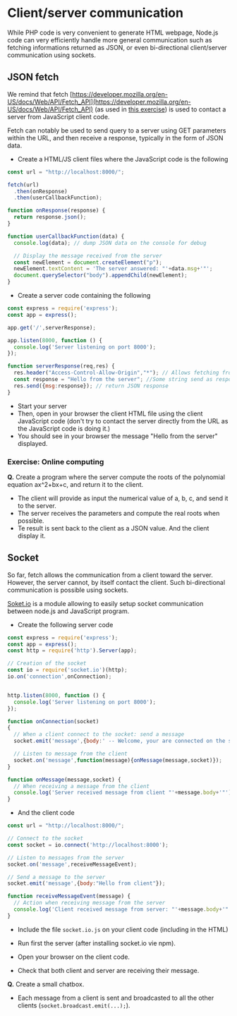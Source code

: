 # Client/server communication

While PHP code is very convenient to generate HTML webpage, Node.js code can very efficiently handle more general communication such as fetching informations returned as JSON, or even bi-directional client/server communication using sockets.

## JSON fetch

We remind that fetch [https://developer.mozilla.org/en-US/docs/Web/API/Fetch_API](https://developer.mozilla.org/en-US/docs/Web/API/Fetch_API) (as used in [this exercise](https://github.com/drohmer/CSE104/tree/master/B_javascript/10_api_json)) is used to contact a server from JavaScript client code.

Fetch can notably be used to send query to a server using GET parameters within the URL, and then receive a response, typically in the form of JSON data.

* Create a HTML/JS client files where the JavaScript code is the following

```javascript
const url = "http://localhost:8000/";

fetch(url)
  .then(onResponse)
  .then(userCallbackFunction);

function onResponse(response) {
  return response.json();
}

function userCallbackFunction(data) {
  console.log(data); // dump JSON data on the console for debug

  // Display the message received from the server
  const newElement = document.createElement("p");
  newElement.textContent = 'The server answered: "'+data.msg+'"';
  document.querySelector("body").appendChild(newElement);
}
```

* Create a server code containing the following

```javascript
const express = require('express');
const app = express();

app.get('/',serverResponse);

app.listen(8000, function () {
  console.log('Server listening on port 8000');
});

function serverResponse(req,res) {
  res.header("Access-Control-Allow-Origin","*"); // Allows fetching from files (or other domain)
  const response = "Hello from the server"; //Some string send as response
  res.send({msg:response}); // return JSON response
}
```

* Start your server
* Then, open in your browser the client HTML file using the client JavaScript code (don't try to contact the server directly from the URL as the JavaScript code is doing it.)
* You should see in your browser the message "Hello from the server" displayed.

### Exercise: Online computing

__Q.__ Create a program where the server compute the roots of the polynomial equation ax^2+bx+c, and return it to the client.
* The client will provide as input the numerical value of a, b, c, and send it to the server.
* The server receives the parameters and compute the real roots when possible.
* Te result is sent back to the client as a JSON value. And the client display it.

## Socket

So far, fetch allows the communication from a client toward the server. However, the server cannot, by itself contact the client. Such bi-directional communication is possible using sockets.

[Soket.io](https://socket.io/) is a module allowing to easily setup socket communication between node.js and JavaScript program.

* Create the following server code

```javascript
const express = require('express');
const app = express();
const http = require('http').Server(app);

// Creation of the socket
const io = require('socket.io')(http);
io.on('connection',onConnection);


http.listen(8000, function () {
  console.log('Server listening on port 8000');
});

function onConnection(socket)
{
  // When a client connect to the socket: send a message
  socket.emit('message',{body:' -- Welcome, your are connected on the server -- '});

  // Listen to message from the client
  socket.on('message',function(message){onMessage(message,socket)});
}

function onMessage(message,socket) {
  // When receiving a message from the client
  console.log('Server received message from client "'+message.body+'"');
}
```

* And the client code

```javascript
const url = "http://localhost:8000/";

// Connect to the socket
const socket = io.connect('http://localhost:8000');

// Listen to messages from the server
socket.on('message',receiveMessageEvent);

// Send a message to the server
socket.emit('message',{body:"Hello from client"});

function receiveMessageEvent(message) {
  // Action when receiving message from the server
  console.log('Client received message from server: "'+message.body+'"');
}
```

* Include the file `socket.io.js` on your client code (including in the HTML)

* Run first the server (after installing socket.io vie npm).
* Open your browser on the client code.
* Check that both client and server are receiving their message.

__Q.__ Create a small chatbox.
* Each message from a client is sent and broadcasted to all the other clients (`socket.broadcast.emit(...);`).